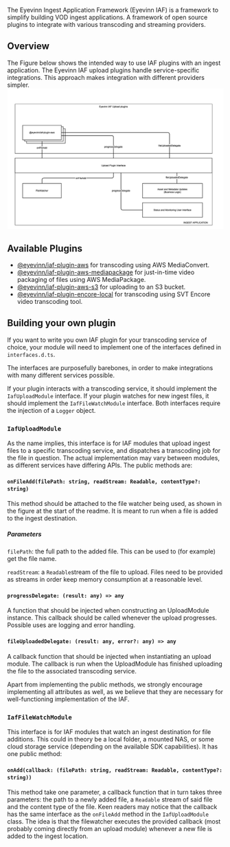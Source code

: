 The Eyevinn Ingest Application Framework (Eyevinn IAF) is a framework to simplify building VOD ingest applications. A framework of open source plugins to integrate with various transcoding and streaming providers. 

## Overview
The Figure below shows the intended way to use IAF plugins with an ingest application. The Eyevinn IAF upload plugins handle service-specific integrations. This approach makes integration with different providers simpler.
![Diagram of Eyevinn Ingest Application Framework](eyevinn-iaf.png)

## Available Plugins

- [@eyevinn/iaf-plugin-aws](https://www.npmjs.com/package/@eyevinn/iaf-plugin-aws) for transcoding using AWS MediaConvert.
- [@eyevinn/iaf-plugin-aws-mediapackage](https://www.npmjs.com/package/@eyevinn/iaf-plugin-aws-mediapackage) for just-in-time video packaging of files using AWS MediaPackage.
- [@eyevinn/iaf-plugin-aws-s3](https://www.npmjs.com/package/@eyevinn/iaf-plugin-aws-s3) for uploading to an S3 bucket.
- [@eyevinn/iaf-plugin-encore-local](https://www.npmjs.com/package/@eyevinn/iaf-plugin-encore-local) for transcoding using SVT Encore video transcoding tool.

## Building your own plugin

If you want to write you own IAF plugin for your transcoding service of choice, your module will need to implement one of the interfaces defined in `interfaces.d.ts`.

The interfaces are purposefully barebones, in order to make integrations with many different services possible.

If your plugin interacts with a transcoding service, it should implement the `IafUploadModule` interface. If your plugin watches for new ingest files, it should implement the `IafFileWatchModule` interface. Both interfaces require the injection of a `Logger` object.

### `IafUploadModule`

As the name implies, this interface is for IAF modules that upload ingest files to a specific transcoding service, and dispatches a transcoding job for the file in question. The actual implementation may vary between modules, as different services have differing APIs.
The public methods are:

#### `onFileAdd(filePath: string, readStream: Readable, contentType?: string)`

This method should be attached to the file watcher being used, as shown in the figure at the start of the readme.
It is meant to run when a file is added to the ingest destination.

##### Parameters

`filePath`: the full path to the added file. This can be used to (for example) get the file name.

`readStream`: a `Readable`stream of the file to upload. Files need to be provided as streams in order keep memory consumption at a reasonable level.

#### `progressDelegate: (result: any) => any`

A function that should be injected when constructing an UploadModule instance. This callback should be called whenever the upload progresses. Possible uses are logging and error handling.

#### `fileUploadedDelegate: (result: any, error?: any) => any`

A callback function that should be injected when instantiating an upload module. The callback is run when the UploadModule has finished uploading the file to the associated transcoding service.

Apart from implementing the public methods, we strongly encourage implementing all attributes as well, as we believe that they are necessary for well-functioning implementation of the IAF.

### `IafFileWatchModule`

This interface is for IAF modules that watch an ingest destination for file additions. This could in theory be a local folder, a mounted NAS, or some cloud storage service (depending on the available SDK capabilities).
It has one public method:

#### `onAdd(callback: (filePath: string, readStream: Readable, contentType?: string))`

This method take one parameter, a callback function that in turn takes three parameters: the path to a newly added file, a `Readable` stream of said file and the content type of the file.
Keen readers may notice that the callback has the same interface as the `onFileAdd` method in the `IafUploadModule` class. The idea is that the filewatcher executes the provided callback (most probably coming directly from an upload module) whenever a new file is added to the ingest location.
